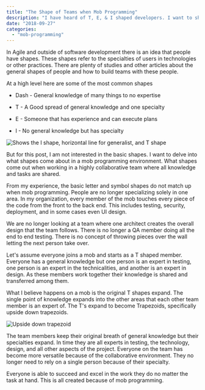 ```yaml
---
title: "The Shape of Teams when Mob Programming"
description: "I have heard of T, E, & I shaped developers. I want to share how Mob Programming creates upside down trapazoid shaped developers."
date: "2018-09-27"
categories: 
  - "mob-programming"
---
```


In Agile and outside of software development there is an idea that people have shapes. These shapes refer to the specialties of users in technologies or other practices. There are plenty of studies and other articles about the general shapes of people and how to build teams with these people.   
  
At a high level here are some of the most common shapes

- Dash - General knowledge of many things to no expertise  
    
- T - A Good spread of general knowledge and one specialty
- E - Someone that has experience and can execute plans
- I - No general knowledge but has specialty 

![Shows the I shape, horizontal line for generalist, and T shape](/images/ForPosts/shapesOfPeople.png)

But for this post, I am not interested in the basic shapes. I want to delve into what shapes come about in a mob programming environment. What shapes come out when working in a highly collaborative team where all knowledge and tasks are shared.

From my experience, the basic letter and symbol shapes do not match up when mob programming. People are no longer specializing solely in one area. In my organization, every member of the mob touches every piece of the code from the front to the back end. This includes testing, security, deployment, and in some cases even UI design. 

We are no longer looking at a team where one architect creates the overall design that the team follows. There is no longer a QA member doing all the end to end testing. There is no concept of throwing pieces over the wall letting the next person take over. 

Let's assume everyone joins a mob and starts as a T shaped member. Everyone has a general knowledge but one person is an expert in testing, one person is an expert in the technicalities, and another is an expert in design. As these members work together their knowledge is shared and transferred among them.

What I believe happens on a mob is the original T shapes expand. The single point of knowledge expands into the other areas that each other team member is an expert of. The T's expand to become Trapezoids, specifically upside down trapezoids. 

![Upside down trapezoid](/images/ForPosts/trapezoid.png)

The team members keep their original breath of general knowledge but their specialties expand. In time they are all experts in testing, the technology, design, and all other aspects of the project. Everyone on the team has become more versatile because of the collaborative environment. They no longer need to rely on a single person because of their specialty. 

Everyone is able to succeed and excel in the work they do no matter the task at hand. This is all created because of mob programming.
